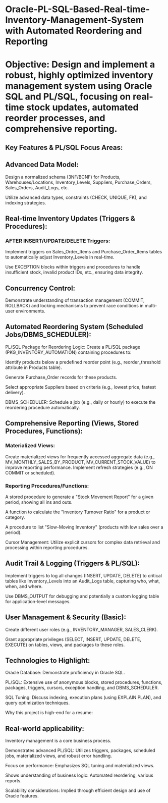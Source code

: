 # Oracle-PL-SQL-Based-Real-time-Inventory-Management-System with Automated Reordering and Reporting 

# Objective: Design and implement a robust, highly optimized inventory management system using Oracle SQL and PL/SQL, focusing on real-time stock updates, automated reorder processes, and comprehensive reporting.

## Key Features & PL/SQL Focus Areas:

## Advanced Data Model:

Design a normalized schema (3NF/BCNF) for Products, Warehouses/Locations, Inventory_Levels, Suppliers, Purchase_Orders, Sales_Orders, Audit_Logs, etc.

Utilize advanced data types, constraints (CHECK, UNIQUE, FK), and indexing strategies.

## Real-time Inventory Updates (Triggers & Procedures):

### AFTER INSERT/UPDATE/DELETE Triggers: 

Implement triggers on Sales_Order_Items and Purchase_Order_Items tables to automatically adjust Inventory_Levels in real-time.

Use EXCEPTION blocks within triggers and procedures to handle insufficient stock, invalid product IDs, etc., ensuring data integrity.

## Concurrency Control: 

Demonstrate understanding of transaction management (COMMIT, ROLLBACK) and locking mechanisms to prevent race conditions in multi-user environments.

## Automated Reordering System (Scheduled Jobs/DBMS_SCHEDULER):

PL/SQL Package for Reordering Logic: Create a PL/SQL package (PKG_INVENTORY_AUTOMATION) containing procedures to:

Identify products below a predefined reorder point (e.g., reorder_threshold attribute in Products table).

Generate Purchase_Order records for these products.

Select appropriate Suppliers based on criteria (e.g., lowest price, fastest delivery).

DBMS_SCHEDULER: Schedule a job (e.g., daily or hourly) to execute the reordering procedure automatically.

## Comprehensive Reporting (Views, Stored Procedures, Functions):

### Materialized Views: 

Create materialized views for frequently accessed aggregate data (e.g., MV_MONTHLY_SALES_BY_PRODUCT, MV_CURRENT_STOCK_VALUE) to improve reporting performance. Implement refresh strategies (e.g., ON COMMIT or scheduled).

### Reporting Procedures/Functions:

A stored procedure to generate a "Stock Movement Report" for a given period, showing all ins and outs.

A function to calculate the "Inventory Turnover Ratio" for a product or category.

A procedure to list "Slow-Moving Inventory" (products with low sales over a period).

Cursor Management: Utilize explicit cursors for complex data retrieval and processing within reporting procedures.

## Audit Trail & Logging (Triggers & PL/SQL):

Implement triggers to log all changes (INSERT, UPDATE, DELETE) to critical tables like Inventory_Levels into an Audit_Logs table, capturing who, what, when, and where.

Use DBMS_OUTPUT for debugging and potentially a custom logging table for application-level messages.

## User Management & Security (Basic):

Create different user roles (e.g., INVENTORY_MANAGER, SALES_CLERK).

Grant appropriate privileges (SELECT, INSERT, UPDATE, DELETE, EXECUTE) on tables, views, and packages to these roles.

## Technologies to Highlight:

Oracle Database: Demonstrate proficiency in Oracle SQL.

PL/SQL: Extensive use of anonymous blocks, stored procedures, functions, packages, triggers, cursors, exception handling, and DBMS_SCHEDULER.

SQL Tuning: Discuss indexing, execution plans (using EXPLAIN PLAN), and query optimization techniques.

Why this project is high-end for a resume:

## Real-world applicability: 

Inventory management is a core business process.

Demonstrates advanced PL/SQL: Utilizes triggers, packages, scheduled jobs, materialized views, and robust error handling.

Focus on performance: Emphasizes SQL tuning and materialized views.

Shows understanding of business logic: Automated reordering, various reports.

Scalability considerations: Implied through efficient design and use of Oracle features.
